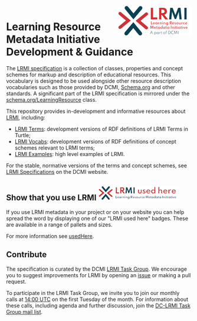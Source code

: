 <img src="images/LRMI_400w.png" align="right" width="200" height="80">

# Learning Resource Metadata Initiative Development & Guidance

The [LRMI specification](https://www.dublincore.org/specifications/lrmi/) is a collection of classes, properties and concept schemes for markup and description of educational resources. This vocabulary is designed to be used alongside other resource description vocabularies such as those provided by DCMI, [Schema.org](https://schema.org) and other standards. A significant part of the LRMI specification is mirrored under the [schema.org/LearningResource](https://schema.org/LearningResource) class.

This repository provides in-development and informative resources about [LRMI](https://www.dublincore.org/about/lrmi/), including:
* [LRMI Terms](lrmi_terms/): development versions of RDF definitions of LRMI Terms in Turtle;
* [LRMI Vocabs](lrmi_vocabs): development versions of RDF definitions of concept schemes relevant to LRMI terms;
* [LRMI Examples](lrmi_examples): high level examples of LRMI.

For the stable, normative versions of the terms and concept schemes, see [LRMI Specifications](https://www.dublincore.org/specifications/lrmi/) on the DCMI website.

## Show that you use LRMI ![LRMI used here](images/usedHereLong_small+bright.png)
If you use LRMI metadata in your project or on your website you can help spread the word by displaying one of our "LRMI used here" badges. These are available in a range of pallets and sizes.

For more information see [usedHere](usedHere.md).

## Contribute

The specification is curated by the DCMI [LRMI Task Group](https://www.dublincore.org/groups/lrmi-task-group/). We encourage you to suggest improvements for LRMI by opening an [issue](https://github.com/dcmi/lrmi/issues/new/choose) or making a pull request.

To participate in the LRMI Task Group, we invite you to join our monthly calls at [14:00 UTC](https://www.timeanddate.com/worldclock/converter.html?iso=20210601T140000&p1=224&p2=220&p3=64&p4=179&p5=304&p6=37&p7=5197) on the first Tuesday of the month. For information about these calls, including agenda and further discussion, join the [DC-LRMI Task Group mail list](https://www.jiscmail.ac.uk/cgi-bin/webadmin?A0=DC-LRMI).
